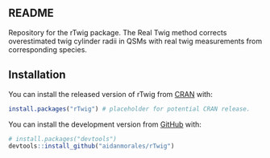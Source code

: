 ## README

Repository for the rTwig package. The Real Twig method corrects overestimated twig cylinder radii in QSMs with real twig measurements from corresponding species.

## Installation

You can install the released version of rTwig from
[CRAN](https://CRAN.R-project.org) with:

``` r
install.packages("rTwig") # placeholder for potential CRAN release. 
```

You can install the development version from
[GitHub](https://github.com/) with:

``` r
# install.packages("devtools")
devtools::install_github("aidanmorales/rTwig")
```
